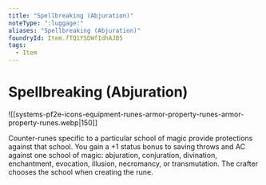 ```yaml
---
title: "Spellbreaking (Abjuration)"
noteType: ":luggage:"
aliases: "Spellbreaking (Abjuration)"
foundryId: Item.fTQ1Y5DWfIdhAJB5
tags:
  - Item
---
```


# Spellbreaking (Abjuration)
![[systems-pf2e-icons-equipment-runes-armor-property-runes-armor-property-runes.webp|150]]

Counter-runes specific to a particular school of magic provide protections against that school. You gain a +1 status bonus to saving throws and AC against one school of magic: abjuration, conjuration, divination, enchantment, evocation, illusion, necromancy, or transmutation. The crafter chooses the school when creating the rune.
